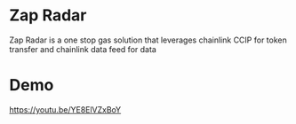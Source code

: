 # Zap Radar
Zap Radar is a one stop gas solution that leverages chainlink CCIP for token transfer and chainlink data feed for data

# Demo
https://youtu.be/YE8ElVZxBoY
